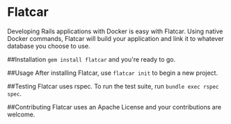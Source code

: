 # Flatcar

Developing Rails applications with Docker is easy with Flatcar. Using native Docker commands, Flatcar will build
your application and link it to whatever database you choose to use.

##Installation
`gem install flatcar` and you're ready to go.


##Usage
After installing Flatcar, use `flatcar init` to begin a new project.

##Testing
Flatcar uses rspec. To run the test suite, run `bundle exec rspec spec`.

##Contributing
Flatcar uses an Apache License and your contributions are welcome.